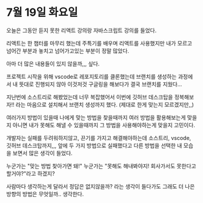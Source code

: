 # 7월 19일 화요일

오늘은 그동안 듣지 못한 리액트 강의랑 자바스크립트 강의를 들었다. 

리액트는 한 챕터를 마무리 했는데 주특기를 배우며 리액트를 사용했지만 내가 모르고 넘어간 부분과 놓치고 넘어가고있는 부분이 정말 많았다. 

아마 더 많은 내용들이 있지 않을까,,, 싶다. 

프로젝트 시작을 위해 vscode로 레포지토리를 클론했는데 브랜치를 생성하는 과정에서 내 뜻대로 진행되지 않아 이것저것 구글링을 해보다가 결국 브랜치를 지웠다...

지난번에 소스트리로 해봤었는데 너무 복잡했어서 이번에 깃허브 데스크탑을 정복해보자!! 라는 마음으로 설치해서 브랜치 생성까지 했다. (제대로 한게 맞는지 모르겠지만,,)

여러가지 방법이 있을때 나에게 맞는 방법을 찾을때까지 여러 방법을 활용해보는게 맞을지 아니면 내가 못해도 해낼 수 있을때까지 그 방법을 사용해야하는게 맞을지 고민이다. 

개발자는 실패를 두려워하지않고, 끈기를 가지고 해결해야하는데 소스트리, vscode, 깃허브 데스크탑까지,,, 앞에 두 가지 방법으로 실패했다고 다른 방법을 선택한 내 모습을 보면서 많은 생각이 들었다. 

누군가는 "맞는 방법 찾아가면 돼!" 누군가는 "못해도 해내봐야지! 회사가서도 못한다고 할거야?"라고 하겠지?

사람마다 생각하는게 달라서 정답은 없지않을까? 라는 생각이 들다가도 그래도 더 나은 방향의 방법은 무엇일까.. 생각한다. 
